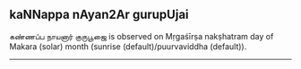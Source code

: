 ## kaNNappa nAyan2Ar gurupUjai

கண்ணப்ப நாயனார் குருபூஜை is observed on Mṛgaśīrṣa nakṣhatram day of Makara (solar) month (sunrise (default)/puurvaviddha (default)).


---
